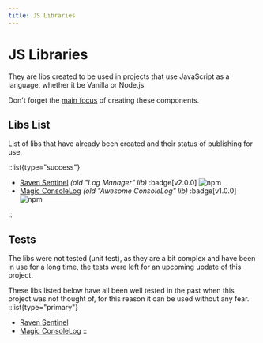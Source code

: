 ```yaml
---
title: JS Libraries
---
```


# JS Libraries

They are libs created to be used in projects that use JavaScript as a language, whether it be Vanilla or Node.js.

Don't forget the [main focus](/nimbus#main-focus) of creating these components.

## Libs List

List of libs that have already been created and their status of publishing for use.

::list{type="success"}
- <a href="https://www.npmjs.com/package/@vlalg-nimbus/raven-sentinel" target="_blank">Raven Sentinel</a> _(old "Log Manager" lib)_ :badge[v2.0.0] <span class="npm-badge">![npm](https://img.shields.io/npm/dt/@vlalg-nimbus/raven-sentinel?style=plastic)</span>
- <a href="https://www.npmjs.com/package/@vlalg-nimbus/magic-consolelog" target="_blank">Magic ConsoleLog</a> _(old "Awesome ConsoleLog" lib)_ :badge[v1.0.0] <span class="npm-badge">![npm](https://img.shields.io/npm/dt/@vlalg-nimbus/magic-consolelog?style=plastic)</span>

::

## Tests

The libs were not tested (unit test), as they are a bit complex and have been in use for a long time, the tests were left for an upcoming update of this project.

These libs listed below have all been well tested in the past when this project was not thought of, for this reason it can be used without any fear.
::list{type="primary"}
- <a href="https://www.npmjs.com/package/@vlalg-nimbus/raven-sentinel" target="_blank">Raven Sentinel</a>
- <a href="https://www.npmjs.com/package/@vlalg-nimbus/magic-consolelog" target="_blank">Magic ConsoleLog</a>
::
